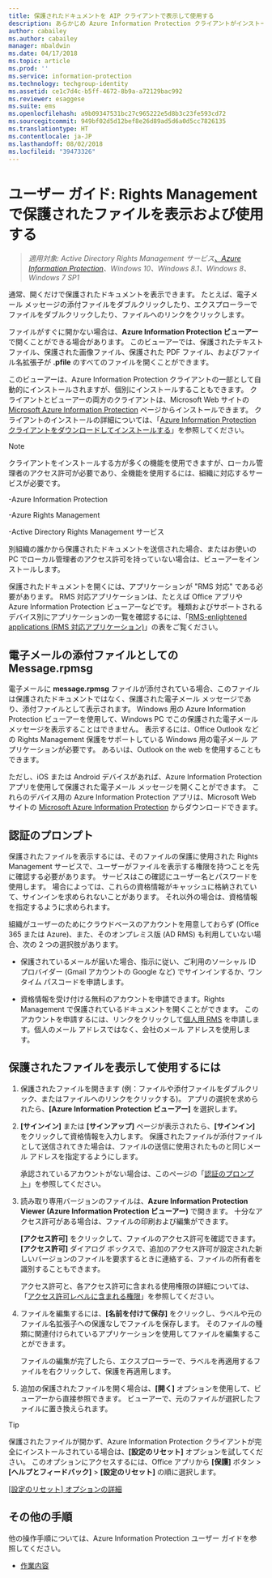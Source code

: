 ```yaml
---
title: 保護されたドキュメントを AIP クライアントで表示して使用する
description: あらかじめ Azure Information Protection クライアントがインストールされている必要がある、保護されたドキュメントの表示および使用手順です。
author: cabailey
ms.author: cabailey
manager: mbaldwin
ms.date: 04/17/2018
ms.topic: article
ms.prod: ''
ms.service: information-protection
ms.technology: techgroup-identity
ms.assetid: ce1c7d4c-b5ff-4672-8b9a-a72129bac992
ms.reviewer: esaggese
ms.suite: ems
ms.openlocfilehash: a9b09347531bc27c965222e5d8b3c23fe593cd72
ms.sourcegitcommit: 949bf02d5d12bef8e26d89ad5d6a0d5cc7826135
ms.translationtype: HT
ms.contentlocale: ja-JP
ms.lasthandoff: 08/02/2018
ms.locfileid: "39473326"
---
```

# <a name="user-guide-view-and-use-files-that-have-been-protected-by-rights-management"></a>ユーザー ガイド: Rights Management で保護されたファイルを表示および使用する

>*適用対象: Active Directory Rights Management サービス[、Azure Information Protection](https://azure.microsoft.com/pricing/details/information-protection)、Windows 10、Windows 8.1、Windows 8、Windows 7 SP1*

通常、開くだけで保護されたドキュメントを表示できます。 たとえば、電子メール メッセージの添付ファイルをダブルクリックしたり、エクスプローラーでファイルをダブルクリックしたり、ファイルへのリンクをクリックします。

ファイルがすぐに開かない場合は、**Azure Information Protection ビューアー**で開くことができる場合があります。 このビューアーでは、保護されたテキスト ファイル、保護された画像ファイル、保護された PDF ファイル、およびファイル名拡張子が **.pfile** のすべてのファイルを開くことができます。

このビューアーは、Azure Information Protection クライアントの一部として自動的にインストールされますが、個別にインストールすることもできます。 クライアントとビューアーの両方のクライアントは、Microsoft Web サイトの [Microsoft Azure Information Protection](https://go.microsoft.com/fwlink/?LinkId=303970) ページからインストールできます。 クライアントのインストールの詳細については、「[Azure Information Protection クライアントをダウンロードしてインストールする](install-client-app.md)」を参照してください。

> [!NOTE]
> クライアントをインストールする方が多くの機能を使用できますが、ローカル管理者のアクセス許可が必要であり、全機能を使用するには、組織に対応するサービスが必要です。
> 
>-Azure Information Protection
> 
>-Azure Rights Management
> 
>-Active Directory Rights Management サービス 
> 
> 別組織の誰かから保護されたドキュメントを送信された場合、またはお使いの PC でローカル管理者のアクセス許可を持っていない場合は、ビューアーをインストールします。

保護されたドキュメントを開くには、アプリケーションが "RMS 対応" である必要があります。 RMS 対応アプリケーションは、たとえば Office アプリや Azure Information Protection ビューアーなどです。 種類およびサポートされるデバイス別にアプリケーションの一覧を確認するには、「[RMS-enlightened applications (RMS 対応アプリケーション)](../requirements-applications.md#rms-enlightened-applications)」の表をご覧ください。  
## <a name="messagerpmsg-as-an-email-attachment"></a>電子メールの添付ファイルとしての Message.rpmsg

電子メールに **message.rpmsg** ファイルが添付されている場合、このファイルは保護されたドキュメントではなく、保護された電子メール メッセージであり、添付ファイルとして表示されます。 Windows 用の Azure Information Protection ビューアーを使用して、Windows PC でこの保護された電子メール メッセージを表示することはできません。 表示するには、Office Outlook などの Rights Management 保護をサポートしている Windows 用の電子メール アプリケーションが必要です。 あるいは、Outlook on the web を使用することもできます。

ただし、iOS または Android デバイスがあれば、Azure Information Protection アプリを使用して保護された電子メール メッセージを開くことができます。 これらのデバイス用の Azure Information Protection アプリは、Microsoft Web サイトの [Microsoft Azure Information Protection](https://go.microsoft.com/fwlink/?LinkId=303970) からダウンロードできます。

## <a name="prompts-for-authentication"></a>認証のプロンプト

保護されたファイルを表示するには、そのファイルの保護に使用された Rights Management サービスで、ユーザーがファイルを表示する権限を持つことを先に確認する必要があります。 サービスはこの確認にユーザー名とパスワードを使用します。 場合によっては、これらの資格情報がキャッシュに格納されていて、サインインを求められないことがあります。 それ以外の場合は、資格情報を指定するように求められます。

組織がユーザーのためにクラウドベースのアカウントを用意しておらず (Office 365 または Azure)、また、そのオンプレミス版 (AD RMS) も利用していない場合、次の 2 つの選択肢があります。

- 保護されているメールが届いた場合、指示に従い、ご利用のソーシャル ID プロバイダー (Gmail アカウントの Google など) でサインインするか、ワンタイム パスコードを申請します。

- 資格情報を受け付ける無料のアカウントを申請できます。Rights Management で保護されているドキュメントを開くことができます。 このアカウントを申請するには、リンクをクリックして[個人用 RMS](http://go.microsoft.com/fwlink/?LinkId=309469) を申請します。個人のメール アドレスではなく、会社のメール アドレスを使用します。 

## <a name="to-view-and-use-a-protected-document"></a>保護されたファイルを表示して使用するには

1. 保護されたファイルを開きます (例：ファイルや添付ファイルをダブルクリック、またはファイルへのリンクをクリックする)。 アプリの選択を求められたら、**[Azure Information Protection ビューアー]** を選択します。 

2. **[サインイン]** または **[サインアップ]** ページが表示されたら、**[サインイン]** をクリックして資格情報を入力します。 保護されたファイルが添付ファイルとして送信されてきた場合は、ファイルの送信に使用されたものと同じメール アドレスを指定するようにします。
    
    承認されているアカウントがない場合は、このページの「[認証のプロンプト](#prompts-for-authentication)」を参照してください。

3. 読み取り専用バージョンのファイルは、**Azure Information Protection Viewer (Azure Information Protection ビューアー)** で開きます。 十分なアクセス許可がある場合は、ファイルの印刷および編集ができます。 

    **[アクセス許可]** をクリックして、ファイルのアクセス許可を確認できます。 **[アクセス許可]** ダイアログ ボックスで、追加のアクセス許可が設定された新しいバージョンのファイルを要求するときに連絡する、ファイルの所有者を識別することもできます。
    
    アクセス許可と、各アクセス許可に含まれる使用権限の詳細については、「[アクセス許可レベルに含まれる権限](../deploy-use/configure-usage-rights.md#rights-included-in-permissions-levels)」を参照してください。

4. ファイルを編集するには、**[名前を付けて保存]** をクリックし、ラベルや元のファイル名拡張子への保護なしでファイルを保存します。 そのファイルの種類に関連付けられているアプリケーションを使用してファイルを編集することができます。 
    
    ファイルの編集が完了したら、エクスプローラーで、ラベルを再適用するファイルを右クリックして、保護を再適用します。

5. 追加の保護されたファイルを開く場合は、**[開く]** オプションを使用して、ビューアーから直接参照できます。 ビューアーで、元のファイルが選択したファイルに置き換えられます。 

> [!TIP]
> 保護されたファイルが開かず、Azure Information Protection クライアントが完全にインストールされている場合は、**[設定のリセット]** オプションを試してください。 このオプションにアクセスするには、Office アプリから **[保護]** ボタン > **[ヘルプとフィードバック]**  >  **[設定のリセット]** の順に選択します。 
> 
> [[設定のリセット] オプションの詳細](client-admin-guide.md#more-information-about-the-reset-settings-option)

## <a name="other-instructions"></a>その他の手順
他の操作手順については、Azure Information Protection ユーザー ガイドを参照してください。

-   [作業内容](client-user-guide.md#what-do-you-want-to-do)

